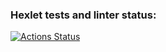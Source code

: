 ### Hexlet tests and linter status:
[![Actions Status](https://github.com/balemger/php-project-48/workflows/hexlet-check/badge.svg)](https://github.com/balemger/php-project-48/actions)